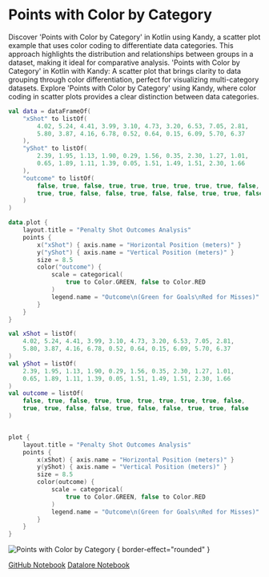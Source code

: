 # Points with Color by Category

<web-summary>
Discover 'Points with Color by Category' in Kotlin using Kandy, a scatter plot example that uses color coding to differentiate data categories.
This approach highlights the distribution and relationships between groups in a dataset, making it ideal for comparative analysis.
</web-summary>

<card-summary>
'Points with Color by Category' in Kotlin with Kandy: A scatter plot that brings clarity to data grouping through color differentiation,
perfect for visualizing multi-category datasets.
</card-summary>

<link-summary>
Explore 'Points with Color by Category' using Kandy, where color coding in scatter plots provides a clear distinction between data categories.
</link-summary>


<!---IMPORT org.jetbrains.kotlinx.kandy.letsplot.samples.Points-->

<!---FUN points_with_color_by_category-->
<tabs>
<tab title="Dataframe">

```kotlin
val data = dataFrameOf(
    "xShot" to listOf(
        4.02, 5.24, 4.41, 3.99, 3.10, 4.73, 3.20, 6.53, 7.05, 2.81,
        5.80, 3.87, 4.16, 6.78, 0.52, 0.64, 0.15, 6.09, 5.70, 6.37
    ),
    "yShot" to listOf(
        2.39, 1.95, 1.13, 1.90, 0.29, 1.56, 0.35, 2.30, 1.27, 1.01,
        0.65, 1.89, 1.11, 1.39, 0.05, 1.51, 1.49, 1.51, 2.30, 1.66
    ),
    "outcome" to listOf(
        false, true, false, true, true, true, true, true, true, false,
        true, true, false, false, true, false, false, true, true, false
    )
)

data.plot {
    layout.title = "Penalty Shot Outcomes Analysis"
    points {
        x("xShot") { axis.name = "Horizontal Position (meters)" }
        y("yShot") { axis.name = "Vertical Position (meters)" }
        size = 8.5
        color("outcome") {
            scale = categorical(
                true to Color.GREEN, false to Color.RED
            )
            legend.name = "Outcome\n(Green for Goals\nRed for Misses)"
        }
    }
}
```

</tab>
<tab title="Collections">

```kotlin
val xShot = listOf(
    4.02, 5.24, 4.41, 3.99, 3.10, 4.73, 3.20, 6.53, 7.05, 2.81,
    5.80, 3.87, 4.16, 6.78, 0.52, 0.64, 0.15, 6.09, 5.70, 6.37
)
val yShot = listOf(
    2.39, 1.95, 1.13, 1.90, 0.29, 1.56, 0.35, 2.30, 1.27, 1.01,
    0.65, 1.89, 1.11, 1.39, 0.05, 1.51, 1.49, 1.51, 2.30, 1.66
)
val outcome = listOf(
    false, true, false, true, true, true, true, true, true, false,
    true, true, false, false, true, false, false, true, true, false
)


plot {
    layout.title = "Penalty Shot Outcomes Analysis"
    points {
        x(xShot) { axis.name = "Horizontal Position (meters)" }
        y(yShot) { axis.name = "Vertical Position (meters)" }
        size = 8.5
        color(outcome) {
            scale = categorical(
                true to Color.GREEN, false to Color.RED
            )
            legend.name = "Outcome\n(Green for Goals\nRed for Misses)"
        }
    }
}
```

</tab></tabs>
<!---END-->

![Points with Color by Category](points_with_color_by_category.png) { border-effect="rounded" }

<seealso style="cards">
       <category ref="example-ktnb">
           <a href="https://github.com/Kotlin/kandy/blob/main/examples/notebooks/lets-plot/samples/points/points_with_color_by_category.ipynb" summary="View the notebook on our GitHub repository">GitHub Notebook</a>
           <a href="https://datalore.jetbrains.com/report/static/KQKedA4jDrKu63O53gEN0z/8Kilp33UJouST4D8oltcna" summary="Experiment with this example on Datalore">Datalore Notebook</a>
       </category>
</seealso>
